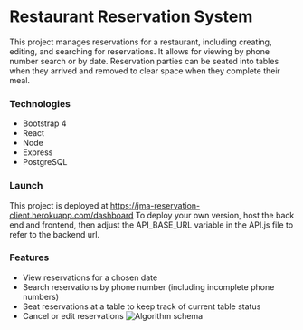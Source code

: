 # Restaurant Reservation System
This project manages reservations for a restaurant, including creating, editing, and searching for reservations. It allows for viewing by phone number search or by date. Reservation parties can be seated into tables when they arrived and removed to clear space when they complete their meal.
### Technologies
* Bootstrap 4
* React
* Node
* Express
* PostgreSQL
###  Launch
This project is deployed at https://jma-reservation-client.herokuapp.com/dashboard
To deploy your own version, host the back end and frontend, then adjust the API_BASE_URL variable in the API.js file to refer to the backend url.
### Features
* View reservations for a chosen date
* Search reservations by phone number (including incomplete phone numbers)
* Seat reservations at a table to keep track of current table status
* Cancel or edit reservations 
![Algorithm schema](./images/schema.jpg)
